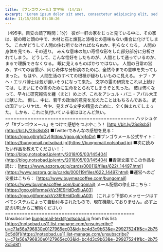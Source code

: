 ```yaml
---
title: 【ブンゴウメール】文字禍 （14/15）
excerpt: 'Lorem ipsum dolor sit amet, consectetur adipiscing elit, sed do eiusmod tempor incididunt ut labore et dolore magna aliqua. Praesent elementum facilisis leo vel fringilla est ullamcorper eget. At imperdiet dui accumsan sit amet nulla facilisi morbi tempus.'
date: 11/15/2018 07:30:26
---
```


（495字。目安の読了時間：1分） 彼が一軒の家をじっと見ている中に、その家は、彼の眼と頭の中で、木材と石と煉瓦と漆喰との意味もない集合に化けてしまう。 これがどうして人間の住む所でなければならぬか、判らなくなる。 人間の身体を見ても、その通り。 みんな意味の無い奇怪な形をした部分部分に分析されてしまう。 どうして、こんな恰好をしたものが、人間として通っているのか、まるで理解できなくなる。 眼に見えるものばかりではない。 人間の日常の営み、すべての習慣が、同じ奇体な分析病のために、全然今までの意味を失ってしまった。 もはや、人間生活のすべての根柢が疑わしいものに見える。 ナブ・アヘ・エリバ博士は気が違いそうになって来た。 文字の霊の研究をこれ以上続けては、しまいにその霊のために生命をとられてしまうぞと思った。 彼は怖くなって、早々に研究報告を纏（まと）め上げ、これをアシュル・バニ・アパル大王に献じた。 但し、中に、若干の政治的意見を加えたことはもちろんである。 武の国アッシリヤは、今や、見えざる文字の精霊のために、全く蝕まれてしまった。 しかも、これに気付いている者はほとんど無い。 ============================================== ハッシュタグ「#ブンゴウメール」をつけて感想をつぶやこう！ [http://bit.ly/2Ss8sbS](http://bit.ly/2Ss8sbS) ■Twitterでみんなの感想を見る：[https://goo.gl/rgfoDv](https://goo.gl/rgfoDv) ■ブンゴウメール公式サイト：[https://bungomail.notsobad.jp](https://bungomail.notsobad.jp) ■次に読みたい作品を教えてください！：[http://blog.notsobad.jp/entry/2018/05/03/145404](http://blog.notsobad.jp/entry/2018/05/03/145404) ■青空文庫でこの作品を読む：[https://www.aozora.gr.jp/cards/000119/files/622\_14497.html](https://www.aozora.gr.jp/cards/000119/files/622_14497.html) ■運営へのご支援はこちら： [https://www.buymeacoffee.com/bungomail](https://www.buymeacoffee.com/bungomail) メール配信の停止はこちら：[https://goo.gl/forms/kVz3fE9HdDq5iuA03](https://goo.gl/forms/kVz3fE9HdDq5iuA03) （これより下部のメッセージはすべてシステムによって自動付与されたもので、現在機能しておりません。必ず上記のURLからご解約ください） ============================================== Unsubscribe bungomail-text@notsobad.jp from this list: [https://notsobad.us11.list-manage.com/unsubscribe?u=c71a56a796830e0127965ec03&id=bc4d3c9b63&e=299275241f&c=2b753c5d8f](https://notsobad.us11.list-manage.com/unsubscribe?u=c71a56a796830e0127965ec03&id=bc4d3c9b63&e=299275241f&c=2b753c5d8f)